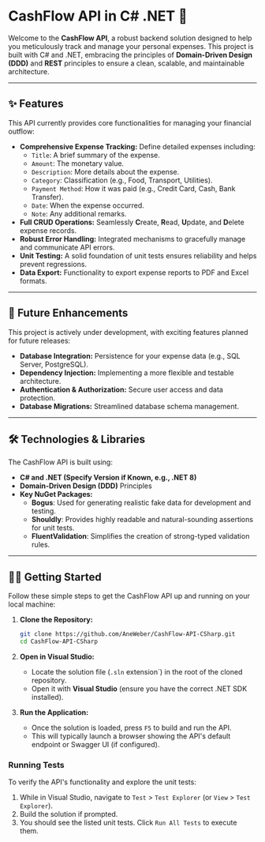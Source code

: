 # CashFlow API in C# .NET 💸

Welcome to the **CashFlow API**, a robust backend solution designed to help you meticulously track and manage your personal expenses. This project is built with C# and .NET, embracing the principles of **Domain-Driven Design (DDD)** and **REST** principles to ensure a clean, scalable, and maintainable architecture.

---

## ✨ Features

This API currently provides core functionalities for managing your financial outflow:

* **Comprehensive Expense Tracking:** Define detailed expenses including:
    * `Title`: A brief summary of the expense.
    * `Amount`: The monetary value.
    * `Description`: More details about the expense.
    * `Category`: Classification (e.g., Food, Transport, Utilities).
    * `Payment Method`: How it was paid (e.g., Credit Card, Cash, Bank Transfer).
    * `Date`: When the expense occurred.
    * `Note`: Any additional remarks.
* **Full CRUD Operations:** Seamlessly **C**reate, **R**ead, **U**pdate, and **D**elete expense records.
* **Robust Error Handling:** Integrated mechanisms to gracefully manage and communicate API errors.
* **Unit Testing:** A solid foundation of unit tests ensures reliability and helps prevent regressions.
* **Data Export:** Functionality to export expense reports to PDF and Excel formats.

---

## 🚀 Future Enhancements

This project is actively under development, with exciting features planned for future releases:

* **Database Integration:** Persistence for your expense data (e.g., SQL Server, PostgreSQL).
* **Dependency Injection:** Implementing a more flexible and testable architecture.
* **Authentication & Authorization:** Secure user access and data protection.
* **Database Migrations:** Streamlined database schema management.

---

## 🛠️ Technologies & Libraries

The CashFlow API is built using:

* **C# and .NET (Specify Version if Known, e.g., .NET 8)**
* **Domain-Driven Design (DDD)** Principles
* **Key NuGet Packages:**
    * **Bogus**: Used for generating realistic fake data for development and testing.
    * **Shouldly**: Provides highly readable and natural-sounding assertions for unit tests.
    * **FluentValidation**: Simplifies the creation of strong-typed validation rules.

---

## 🧑‍💻 Getting Started

Follow these simple steps to get the CashFlow API up and running on your local machine:

1.  **Clone the Repository:**
    ```bash
    git clone https://github.com/AneWeber/CashFlow-API-CSharp.git
    cd CashFlow-API-CSharp
    ```

2.  **Open in Visual Studio:**
    * Locate the solution file (`.sln` extension`) in the root of the cloned repository.
    * Open it with **Visual Studio** (ensure you have the correct .NET SDK installed).

3.  **Run the Application:**
    * Once the solution is loaded, press `F5` to build and run the API.
    * This will typically launch a browser showing the API's default endpoint or Swagger UI (if configured).

### Running Tests

To verify the API's functionality and explore the unit tests:

1.  While in Visual Studio, navigate to `Test` > `Test Explorer` (or `View` > `Test Explorer`).
2.  Build the solution if prompted.
3.  You should see the listed unit tests. Click `Run All Tests` to execute them.
